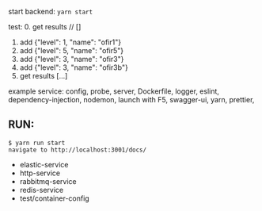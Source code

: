 start backend:
`yarn start`

test:
0. get results // []
1. add {"level": 1, "name": "ofir1"}
2. add {"level": 5, "name": "ofir5"}
3. add {"level": 3, "name": "ofir3"}
3. add {"level": 3, "name": "ofir3b"}
4. get results [...]

example service:
config, probe, server, Dockerfile, logger, eslint, dependency-injection, nodemon, launch with F5, swagger-ui, yarn, prettier,

## RUN:
    $ yarn run start  
    navigate to http://localhost:3001/docs/  

- elastic-service
- http-service
- rabbitmq-service
- redis-service
- test/container-config

<!-- run local with docker: -->
<!-- $ docker build -t foo . && docker run -it --env-file test/.env foo -->